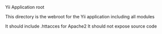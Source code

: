 Yii Application root

This directory is the webroot for the Yii application including all modules

It should include .httacces for Apache2
It should not expose source code

